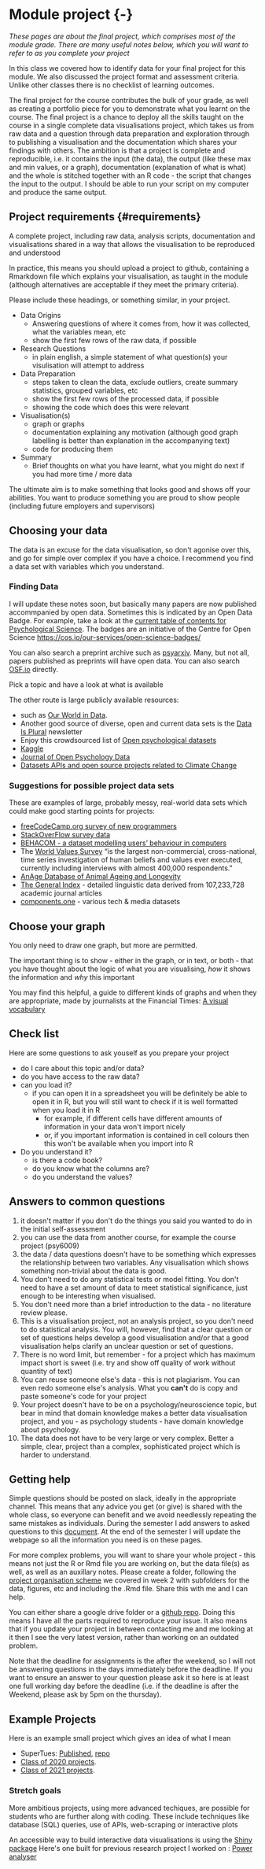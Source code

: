 # Module project {-}

<div class="info">
<p><em>These pages are about the final project, which comprises most of the module grade. There are many useful notes below, which you will want to refer to as you complete your project</em></p>
</div>
  
In this class we covered how to identify data for your final project for this module. We also discussed the project format and assessment criteria. Unlike other classes there is no checklist of learning outcomes.

The final project for the course contributes the bulk of your grade, as well as creating a portfolio piece for you to demonstrate what you learnt on the course. The final project is a chance to deploy all the skills taught on the course in a single complete data visualisations project, which takes us from raw data and a question through data preparation and exploration through to publishing a visualisation and the documentation which shares your findings with others. The ambition is that a project is complete and reproducible, i.e. it contains the input (the data), the output (like these max and min values, or a graph), documentation (explanation of what is what) and the whole is stitched together with an R code - the script that changes the input to the output. I should be able to run your script on my computer and produce the same output.

## Project requirements {#requirements}

A complete project, including raw data, analysis scripts, documentation and visualisations shared in a way that allows the visualisation to be reproduced and understood

In practice, this means you should upload a project to github, containing a Rmarkdown file which explains your visualisation, as taught in the module (although alternatives are acceptable if they meet the primary criteria).

Please include these headings, or something similar, in your project.

* Data Origins
  * Answering questions of where it comes from, how it was collected, what the variables mean, etc
  * show the first few rows of the raw data, if possible
* Research Questions
  * in plain english, a simple statement of what question(s) your visulisation will attempt to address
* Data Preparation
  * steps taken to clean the data, exclude outliers, create summary statistics, grouped variables, etc
  * show the first few rows of the processed data, if possible
  * showing the code which does this were relevant
* Visualisation(s)
  * graph or graphs
  * documentation explaining any motivation (although good graph labelling is better than explanation in the accompanying text)
  * code for producing them
* Summary
  * Brief thoughts on what you have learnt, what you might do next if you had more time / more data
  
<div class="info">
<p>The ultimate aim is to make something that looks good and shows off your abilities. You want to produce something you are proud to show people (including future employers and supervisors)</p>
</div>
  
## Choosing your data

The data is an excuse for the data visualisation, so don't agonise over this, and go for simple over complex if you have a choice. I recommend you find a data set with variables which you understand. 

### Finding Data

I will update these notes soon, but basically many papers are now published accommpanied by open data. Sometimes this is indicated by an Open Data Badge. For example, take a look at the [current table of contents for Psychological Science](https://journals.sagepub.com/toc/pss/current). The badges are an initiative of the Centre for Open Science https://cos.io/our-services/open-science-badges/

You can also search a preprint archive such as [psyarxiv](https://psyarxiv.com/). Many, but not all, papers published as preprints will have open data. You can also search [OSF.io](https://osf.io/) directly. 

Pick a topic and have a look at what is available

The other route is large publicly available resources:

* such as [Our World in Data](https://ourworldindata.org/). 
* Another good source of diverse, open and current data sets is the [Data Is Plural](http://tinyletter.com/data-is-plural/archive) newsletter
* Enjoy this crowdsourced list of [Open psychological datasets](https://docs.google.com/spreadsheets/d/1ejOJTNTL5ApCuGTUciV0REEEAqvhI2Rd2FCoj7afops/edit#gid=0)
* [Kaggle](https://www.kaggle.com/)
* [Journal of Open Psychology Data](https://openpsychologydata.metajnl.com/articles/)
* [Datasets APIs and open source projects related to Climate Change](https://github.com/KKulma/climate-change-data)

### Suggestions for possible project data sets 

These are examples of large, probably messy, real-world data sets which could make good starting points for projects:

* [freeCodeCamp.org survey of new programmers](https://github.com/freeCodeCamp?q=new-coder-survey)
* [StackOverFlow survey data](https://insights.stackoverflow.com/survey/)
* [BEHACOM - a dataset modelling users’ behaviour in computers](https://www.sciencedirect.com/science/article/pii/S2352340920306612)
* The [World Values Survey](http://www.worldvaluessurvey.org/wvs.jsp) “is the largest non-commercial, cross-national, time series investigation of human beliefs and values ever executed, currently including interviews with almost 400,000 respondents."
* [AnAge Database of Animal Ageing and Longevity](https://genomics.senescence.info/species/index.html)
* [The General Index](https://archive.org/details/GeneralIndex) - detailed linguistic data derived from 107,233,728 academic journal articles
* [components.one](https://components.one/datasets) - various tech & media datasets

## Choose your graph

You only need to draw one graph, but more are permitted.

The important thing is to show - either in the graph, or in text, or both - that you have thought about the logic of what you are visualising, *how* it shows the information and *why* this important

You may find this helpful, a guide to different kinds of graphs and when they are appropriate, made by journalists at the Financial Times: [A visual vocabulary](https://ft-interactive.github.io/visual-vocabulary/)


## Check list

Here are some questions to ask youself as you prepare your project

* do I care about this topic and/or data?
* do you have access to the raw data?
* can you load it?
  * if you can open it in a spreadsheet you will be definitely be able to open it in R, but you will still want to check if it is well formatted when you load it in R
    * for example, if different cells have different amounts of information in your data won't import nicely
    * or, if you important information is contained in cell colours then this won't be available when you import into R
* Do you understand it?
  * is there a code book?
  * do you know what the columns are?
  * do you understand the values?
  
  
## Answers to common questions
  
  1. it doesn't matter if you don't do the things you said you wanted to do in the initial self-assessment
  2. you can use the data from another course, for example the course project (psy6009)
  3. the data / data questions doesn't have to be something which expresses the relationship between two variables. Any visualisation which shows something non-trivial about the data is good.
  4. You don't need to do any statistical tests or model fitting. You don't need to have a set amount of data to meet statistical significance, just enough to be interesting when visualised.
  5. You don't need more than a brief introduction to the data - no literature review please.
  6. This is a visualisation project, not an analysis project, so you don't need to do statistical analysis. You will, however, find that a clear question or set of questions helps develop a good visualisation and/or that a good visualisation helps clarify an unclear question or set of questions.
  7. There is no word limit, but remember - for a project which has maximum impact short is sweet (i.e. try and show off quality of work without quantity of text)
  8. You can reuse someone else's data - this is not plagiarism. You can even redo someone else's analysis. What you **can't** do is copy and paste someone's code for your project
  9. Your project doesn't have to be on a psychology/neuroscience topic, but bear in mind that domain knowledge makes a better data visualisation project, and you - as psychology students - have domain knowledge about psychology.
  10. The data does not have to be very large or very complex. Better a simple, clear, project than a complex, sophisticated project which is harder to understand.
## Getting help

Simple questions should be posted on slack, ideally in the appropriate channel. This means that any advice you get (or give) is shared with the whole class, so everyone can benefit and we avoid needlessly repeating the same mistakes as individuals. During the semester I add answers to asked questions to this [document](https://docs.google.com/document/d/1HSAdBFsz-tMwi2oUJaHGxE7Tv7majutM01j4wZBrFTw/edit?usp=sharing). At the end of the semester I will update the webpage so all the information you need is on these pages.

For more complex problems, you will want to share your whole project - this means not just the R or Rmd file you are working on, but the data file(s) as well, as well as an auxillary notes. 
Please create a folder, following the [project organisation scheme](project-organisation.html) we covered in week 2 with subfolders for the data, figures, etc and including the .Rmd file. Share this with me and I can help. 

You can either share a google drive folder or a [github repo](git-and-github.html). Doing this means I have all the parts required to reproduce your issue. It also means that if you  update your project in between contacting me and me looking at it then I see the very latest version, rather than working on an outdated problem.

Note that the deadline for assignments is the after the weekend, so I will not be answering questions in the days immediately before the deadline. If you want to ensure an answer to your question please ask it so here is at least one full working day before the deadline (i.e. if the deadline is after the Weekend, please ask by 5pm on the thursday).
  
## Example Projects

Here is an example small project which gives an idea of what I mean

* SuperTues: [Published](https://tomstafford.github.io/supertues/), [repo](https://github.com/tomstafford/supertues)
* [Class of 2020 projects](class-of-2020.html).
* [Class of 2021 projects](class-of-2021.html).

### Stretch goals

More ambitious projects, using more advanced techiques, are possible for students who are further along with coding. These include techniques like database (SQL) queries, use of APIs, web-scraping or interactive plots

An accessible way to build interactive data visualisations is using the [Shiny package](https://shiny.rstudio.com/) Here's one built for previous research project I worked on : [Power analyser](https://sheffield-university.shinyapps.io/decision_power/)


